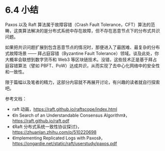 # 6.4 小结

Paxos 以及 Raft 算法属于故障容错（Crash Fault Tolerance，CFT）算法的范畴，这类算法解决的是分布式系统中存在故障，但不存在恶意节点下的分布式共识问题。

如果把共识问题扩展到包含恶意节点的情况时，那便进入了最困难、最复杂的分布式故障场景 —— 拜占庭容错（Byzantine Fault Tolerance）领域。谈及此处，你大概率会联想到数字货币和 Web3 等区块链技术。没错，这些技术正是基于拜占庭容错算法（譬如 PBFT、PoW）达成共识，从而实现了去中心化网络中的安全性和一致性。

限于篇幅以及笔者的精力，这部分内容就不再展开讨论，有兴趣的读者就自行探索吧。

参考文档：
- raft 动画，https://raft.github.io/raftscope/index.html
- 《In Search of an Understandable Consensus Algorithm》，https://raft.github.io/raft.pdf
- 《Raft 分布式系统一致性协议探讨》，https://zhuanlan.zhihu.com/p/510220698
- 《Implementing Replicated Logs
with Paxos》，https://ongardie.net/static/raft/userstudy/paxos.pdf